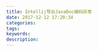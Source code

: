 ```yaml
---
title: Intellij导出JavaDoc编码异常
date: 2017-12-12 17:20:34
categories:
tags:
keywords:
description:
---
```

